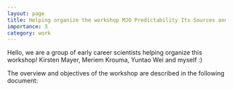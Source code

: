 ```yaml
---
layout: page
title: Helping organize the workshop MJO Predictability Its Sources and Limits
importance: 3
category: work
---
```


Hello, we are a group of early career scientists helping organize this workshop! 
Kirsten Mayer, Meriem Krouma, Yuntao Wei and myself :)

The overview and objectives of the workshop are described in the following document: 
<div class="row">
    <div class="col-sm mt-3 mt-md-0">
        <object data="../../assets/pdf/MJO_predictability.pdf" width="1000" height="1000" type='application/pdf'></object>
    </div>
</div>
